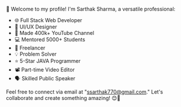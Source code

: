 👋 Welcome to my profile! I'm Sarthak Sharma, a versatile professional:

- 🌐 Full Stack Web Developer
- 🎨 UI/UX Designer
- 🎥 Made 400k+ YouTube Channel
- 💻 Mentored 5000+ Students
- 💼 Freelancer
- 💡 Problem Solver
- ⭐ 5-Star JAVA Programmer
- 📽️ Part-time Video Editor
- 🗣️ Skilled Public Speaker

Feel free to connect via email at "ssarthak770@gmail.com." Let's collaborate and create something amazing! 😊🚀

<!---
saarthack/saarthack is a ✨ special ✨ repository because its `README.md` (this file) appears on your GitHub profile.
You can click the Preview link to take a look at your changes.
--->
